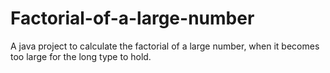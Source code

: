 # Factorial-of-a-large-number
A java project to calculate the factorial of a large number, when it becomes too large for the long type to hold.

